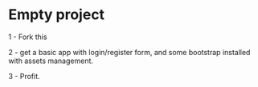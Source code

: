 Empty project 
=============

1 - Fork this 

2 - get a basic app with login/register form, and some bootstrap installed with assets management.

3 - Profit. 
